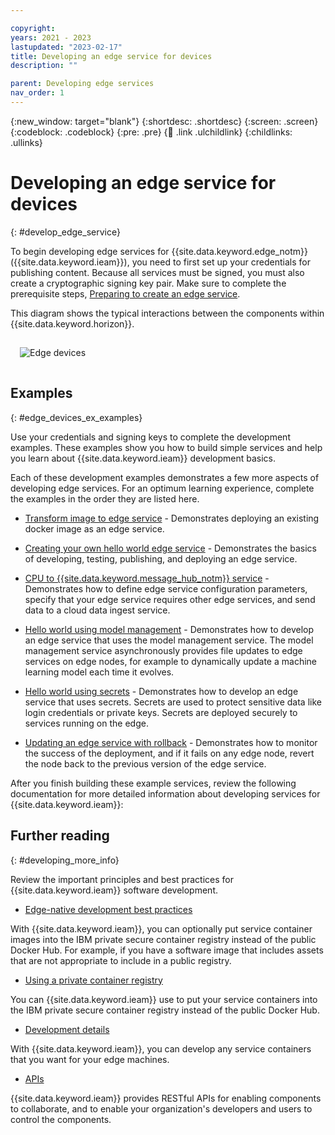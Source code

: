 ```yaml
---

copyright:
years: 2021 - 2023
lastupdated: "2023-02-17"
title: Developing an edge service for devices
description: ""

parent: Developing edge services
nav_order: 1
---
```


{:new_window: target="blank"}
{:shortdesc: .shortdesc}
{:screen: .screen}
{:codeblock: .codeblock}
{:pre: .pre}
{:child: .link .ulchildlink}
{:childlinks: .ullinks}

# Developing an edge service for devices
{: #develop_edge_service}

To begin developing edge services for {{site.data.keyword.edge_notm}} ({{site.data.keyword.ieam}}), you need to first set up your credentials for publishing content. Because all services must be signed, you must also create a cryptographic signing key pair. Make sure to complete the prerequisite steps, [Preparing to create an edge service](service_containers.md).

This diagram shows the typical interactions between the components within {{site.data.keyword.horizon}}.

<img src="../../images/edge/03a_Developing_edge_service_for_device.svg" style="margin: 3%" alt="Edge devices">

## Examples

{: #edge_devices_ex_examples}

Use your credentials and signing keys to complete the development examples. These examples show you how to build simple services and help you learn about {{site.data.keyword.ieam}} development basics.

Each of these development examples demonstrates a few more aspects of developing edge services. For an optimum learning experience, complete the examples in the order they are listed here.

* [Transform image to edge service](transform_image.md) - Demonstrates deploying an existing docker image as an edge service.

* [Creating your own hello world edge service](developingstart_example.md) - Demonstrates the basics of developing, testing, publishing, and deploying an edge service.

* [CPU to {{site.data.keyword.message_hub_notm}} service](cpu_msg_example.md) - Demonstrates how to define edge service configuration parameters, specify that your edge service requires other edge services, and send data to a cloud data ingest service.

* [Hello world using model management](model_management_system.md) - Demonstrates how to develop an edge service that uses the model management service. The model management service asynchronously provides file updates to edge services on edge nodes, for example to dynamically update a machine learning model each time it evolves.

* [Hello world using secrets](developing_secrets.md) - Demonstrates how to develop an edge service that uses secrets. Secrets are used to protect sensitive data like login credentials or private keys. Secrets are deployed securely to services running on the edge.

* [Updating an edge service with rollback](../using_edge_services/service_rollbacks.md) - Demonstrates how to monitor the success of the deployment, and if it fails on any edge node, revert the node back to the previous version of the edge service.

After you finish building these example services, review the following documentation for more detailed information about developing services for {{site.data.keyword.ieam}}:

## Further reading
{: #developing_more_info}

Review the important principles and best practices for {{site.data.keyword.ieam}} software development.

* [Edge-native development best practices](best_practices.md)

With {{site.data.keyword.ieam}}, you can optionally put service container images into the IBM private secure container registry instead of the public Docker Hub. For example, if you have a software image that includes assets that are not appropriate to include in a public registry.

* [Using a private container registry](container_registry.md)

You can {{site.data.keyword.ieam}} use to put your service containers into the IBM private secure container registry instead of the public Docker Hub.

* [Development details](developing_details.md)

With {{site.data.keyword.ieam}}, you can develop any service containers that you want for your edge machines.

* [APIs](../api/index.md)

{{site.data.keyword.ieam}} provides RESTful APIs for enabling components to collaborate, and to enable your organization's developers and users to control the components.
